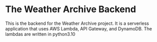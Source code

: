 # The Weather Archive Backend

This is the backend for the Weather Archive project. It is a serverless application that uses AWS Lambda, API Gateway, and DynamoDB. The lambdas are written in python3.10